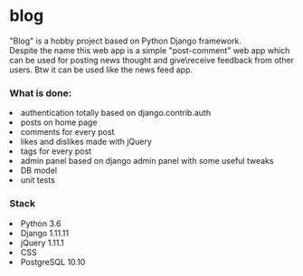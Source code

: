 # blog
"Blog" is a hobby project based on Python Django framework.<br>
Despite the name this web app is a simple "post-comment" web app which can be used for posting news thought and give\receive feedback from other users. Btw it can be used like the news feed app.
<br>
### What is done:
<li>authentication totally based on django.contrib.auth</li>
<li>posts on home page</li>
<li>comments for every post</li>
<li>likes and dislikes made with jQuery</li>
<li>tags for every post</li>
<li>admin panel based on django admin panel with some useful tweaks</li>
<li>DB model</li>
<li>unit tests</li>
<h3>Stack</h3>
<li>Python 3.6</li>
<li>Django 1.11.11</li>
<li>jQuery 1.11.1</li>
<li>CSS</li>
<li>PostgreSQL 10.10</li>
